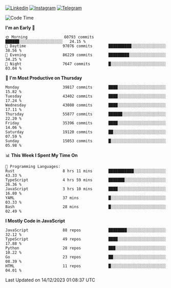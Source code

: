 [![Linkedin](https://img.shields.io/badge/-Archie-blue?style=flat-square&labelColor=gray&logo=Linkedin&logoColor=white&link=https://www.linkedin.com/in/archisdi)](https://www.linkedin.com/in/archisdi)
[![Instagram](https://img.shields.io/badge/-@archisdi-orange?style=flat-square&labelColor=gray&logo=Instagram&logoColor=white&link=https://www.instagram.com/archisdi)](https://www.instagram.com/archisdi)
[![Telegram](https://img.shields.io/badge/-aai-informational?style=flat-square&labelColor=gray&logo=telegram&logoColor=white&link=https://t.me/archisdi)](https://t.me/archisdi)

<!--START_SECTION:waka-->
![Code Time](http://img.shields.io/badge/Code%20Time-2%2C489%20hrs%2037%20mins-blue)

**I'm an Early 🐤** 

```text
🌞 Morning                60793 commits       ██████░░░░░░░░░░░░░░░░░░░   24.15 % 
🌆 Daytime                97076 commits       ██████████░░░░░░░░░░░░░░░   38.56 % 
🌃 Evening                86229 commits       █████████░░░░░░░░░░░░░░░░   34.25 % 
🌙 Night                  7647 commits        █░░░░░░░░░░░░░░░░░░░░░░░░   03.04 % 
```
📅 **I'm Most Productive on Thursday** 

```text
Monday                   39817 commits       ████░░░░░░░░░░░░░░░░░░░░░   15.82 % 
Tuesday                  43402 commits       ████░░░░░░░░░░░░░░░░░░░░░   17.24 % 
Wednesday                43080 commits       ████░░░░░░░░░░░░░░░░░░░░░   17.11 % 
Thursday                 55877 commits       ██████░░░░░░░░░░░░░░░░░░░   22.20 % 
Friday                   35396 commits       ████░░░░░░░░░░░░░░░░░░░░░   14.06 % 
Saturday                 19120 commits       ██░░░░░░░░░░░░░░░░░░░░░░░   07.59 % 
Sunday                   15053 commits       █░░░░░░░░░░░░░░░░░░░░░░░░   05.98 % 
```


📊 **This Week I Spent My Time On** 

```text
💬 Programming Languages: 
Rust                     8 hrs 11 mins       ███████████░░░░░░░░░░░░░░   43.33 % 
TypeScript               4 hrs 59 mins       ███████░░░░░░░░░░░░░░░░░░   26.36 % 
JavaScript               3 hrs 10 mins       ████░░░░░░░░░░░░░░░░░░░░░   16.80 % 
YAML                     37 mins             █░░░░░░░░░░░░░░░░░░░░░░░░   03.33 % 
Bash                     28 mins             █░░░░░░░░░░░░░░░░░░░░░░░░   02.49 % 
```

**I Mostly Code in JavaScript** 

```text
JavaScript               88 repos            ████████░░░░░░░░░░░░░░░░░   32.12 % 
TypeScript               49 repos            ████░░░░░░░░░░░░░░░░░░░░░   17.88 % 
Python                   28 repos            ███░░░░░░░░░░░░░░░░░░░░░░   10.22 % 
Go                       23 repos            ██░░░░░░░░░░░░░░░░░░░░░░░   08.39 % 
HTML                     11 repos            █░░░░░░░░░░░░░░░░░░░░░░░░   04.01 % 
```




 Last Updated on 14/12/2023 01:08:37 UTC
<!--END_SECTION:waka-->